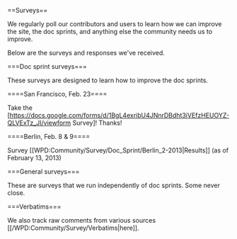 ==Surveys==

We regularly poll our contributors and users to learn how we can improve the site, the doc sprints, and anything else the community needs us to improve.

Below are the surveys and responses we've received.

===Doc sprint surveys===

These surveys are designed to learn how to improve the doc sprints.

====San Francisco, Feb. 23====

Take the [https://docs.google.com/forms/d/1BgL4exribU4JNnrDBdht3iVEfzHEUOYZ-QLVExTz_JI/viewform Survey]! Thanks!

====Berlin, Feb. 8 & 9====

Survey [[WPD:Community/Survey/Doc_Sprint/Berlin_2-2013|Results]] (as of February 13, 2013)

===General surveys===

These are surveys that we run independently of doc sprints. Some never close.

===Verbatims===

We also track raw comments from various sources [[/WPD:Community/Survey/Verbatims|here]].